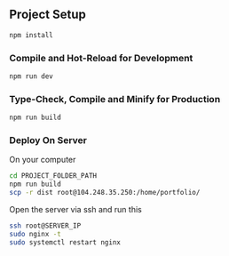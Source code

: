 ## Project Setup

```sh
npm install
```

### Compile and Hot-Reload for Development

```sh
npm run dev
```

### Type-Check, Compile and Minify for Production

```sh
npm run build
```

### Deploy On Server

On your computer

```sh
cd PROJECT_FOLDER_PATH
npm run build
scp -r dist root@104.248.35.250:/home/portfolio/
```
Open the server via ssh and run this

```sh
ssh root@SERVER_IP
sudo nginx -t
sudo systemctl restart nginx
```